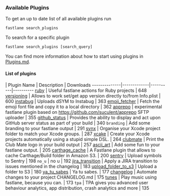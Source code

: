 ### Available Plugins

To get an up to date list of all available plugins run

```
fastlane search_plugins
```

To search for a specific plugin

```
fastlane search_plugins [search_query]
```

You can find more information about how to start using plugins in [Plugins.md](https://github.com/fastlane/fastlane/blob/master/fastlane/docs/Plugins.md).

#### List of plugins

| Plugin Name | Description | Downloads
--------------|-------------|----------|----------
[ruby](https://github.com/KrauseFx/fastlane-plugin-ruby) | Useful fastlane actions for Ruby projects | 648
[versioning](https://github.com/SiarheiFedartsou/fastlane-plugin-versioning) | Allows to work set/get app version directly to/from Info.plist | 600
[instabug](https://github.com/SiarheiFedartsou/fastlane-plugin-instabug) | Uploads dSYM to Instabug | 363
[emoji_fetcher](https://github.com/Themoji/ios/tree/master/fastlane-plugin-emoji_fetcher) | Fetch the emoji font file and copy it to a local directory | 362
[apprepo](https://github.com/suculent/fastlane-plugin-apprepo) | experimental fastlane plugin based on https://github.com/suculent/apprepo SFTP uploader | 355
[github_status](https://github.com/mfurtak/fastlane-plugin-github_status) | Provides the ability to display and act upon GitHub server status as part of your build | 340
`branding` | Add some branding to your fastlane output | 291
[synx](https://github.com/afonsograca/fastlane-plugin-synx) | Organise your Xcode project folder to match your Xcode groups. | 287
[xcake](https://github.com/jcampbell05/xcake/) | Create your Xcode projects automatically using a stupid simple DSL. | 264
[clubmate](https://github.com/KrauseFx/fastlane-plugin-clubmate) | Print the Club Mate logo in your build output | 257
[ascii_art](https://github.com/neonichu/fastlane-ascii-art) | Add some fun to your fastlane output. | 205
[carthage_cache](https://github.com/thii/fastlane-plugin-carthage_cache) | A Fastlane plugin that allows to cache Carthage/Build folder in Amazon S3. | 200
[sentry](https://github.com/getsentry/sentry-fastlane) | Upload symbols to Sentry | 198
`no_u` | no u | 192
[jira_transition](https://github.com/valeriomazzeo/fastlane-plugin-jira_transition) | Apply a JIRA transition to issues mentioned in the changelog | 183
[upload_folder_to_s3](https://github.com/teriiehina/fastlane-plugin-upload_folder_to_s3) | Upload a folder to S3 | 180
[ya_tu_sabes](https://github.com/neonichu/fastlane-plugin-ya_tu_sabes) | Ya tu sabes. | 177
[changelog](https://github.com/pajapro/fastlane-plugin-changelog) | Automate changes to your project CHANGELOG.md | 175
[tunes](https://github.com/neonichu/fastlane-tunes) | Play music using fastlane, because you can. | 173
`tpa` | TPA gives you advanced user behaviour analytics, app distribution, crash analytics and more | 135
